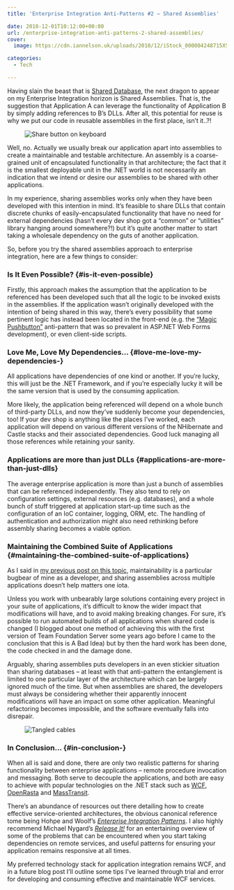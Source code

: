 ```yaml
---
title: 'Enterprise Integration Anti-Patterns #2 – Shared Assemblies'

date: 2010-12-01T10:12:00+00:00
url: /enterprise-integration-anti-patterns-2-shared-assemblies/
cover: 
  image: https://cdn.iannelson.uk/uploads/2010/12/iStock_000004248715XSmall_3-1.jpg

categories:
  - Tech

---
```

Having slain the beast that is [Shared Database][1], the next dragon to appear on my Enterprise Integration horizon is Shared Assemblies. That is, the suggestion that Application A can leverage the functionality of Application B by simply adding references to B’s DLLs. After all, this potential for reuse is why we put our code in reusable assemblies in the first place, isn’t it..?!<figure class="kg-card kg-image-card">

<img decoding="async" src="https://cdn.iannelson.uk/uploads/2023/08/iStock_000012931845XSmall_3.jpg" class="kg-image" alt="Share button on keyboard" loading="lazy" /> </figure> 

Well, no. Actually we usually break our application apart into assemblies to create a maintainable and testable architecture. An assembly is a coarse-grained unit of encapsulated functionality in that architecture; the fact that it is the smallest deployable unit in the .NET world is not necessarily an indication that we intend or desire our assemblies to be shared with other applications.

In my experience, sharing assemblies works only when they have been developed with this intention in mind. It’s feasible to share DLLs that contain discrete chunks of easily-encapsulated functionality that have no need for external dependencies (hasn’t every dev shop got a “common” or “utilities” library hanging around somewhere?!) but it’s quite another matter to start taking a wholesale dependency on the guts of another application.

So, before you try the shared assemblies approach to enterprise integration, here are a few things to consider:

### Is It Even Possible? {#is-it-even-possible}

Firstly, this approach makes the assumption that the application to be referenced has been developed such that all the logic to be invoked exists in the assemblies. If the application wasn’t originally developed with the intention of being shared in this way, there’s every possibility that some pertinent logic has instead been located in the front-end (e.g. the [“Magic Pushbutton”][2] anti-pattern that was so prevalent in ASP.NET Web Forms development), or even client-side scripts.

### Love Me, Love My Dependencies… {#love-me-love-my-dependencies-}

All applications have dependencies of one kind or another. If you’re lucky, this will just be the .NET Framework, and if you’re especially lucky it will be the same version that is used by the consuming application.

More likely, the application being referenced will depend on a whole bunch of third-party DLLs, and now they’ve suddenly become your dependencies, too! If your dev shop is anything like the places I’ve worked, each application will depend on various different versions of the NHibernate and Castle stacks and their associated dependencies. Good luck managing all those references while retaining your sanity.

### Applications are more than just DLLs {#applications-are-more-than-just-dlls}

The average enterprise application is more than just a bunch of assemblies that can be referenced independently. They also tend to rely on configuration settings, external resources (e.g. databases), and a whole bunch of stuff triggered at application start-up time such as the configuration of an IoC container, logging, ORM, etc. The handling of authentication and authorization might also need rethinking before assembly sharing becomes a viable option.

### Maintaining the Combined Suite of Applications {#maintaining-the-combined-suite-of-applications}

As I said in [my previous post on this topic][1], maintainability is a particular bugbear of mine as a developer, and sharing assemblies across multiple applications doesn’t help matters one iota.

Unless you work with unbearably large solutions containing every project in your suite of applications, it’s difficult to know the wider impact that modifications will have, and to avoid making breaking changes. For sure, it’s possible to run automated builds of all applications when shared code is changed (I blogged about one method of achieving this with the first version of Team Foundation Server some years ago before I came to the conclusion that this is A Bad Idea) but by then the hard work has been done, the code checked in and the damage done.

Arguably, sharing assemblies puts developers in an even stickier situation than sharing databases – at least with that anti-pattern the entanglement is limited to one particular layer of the architecture which can be largely ignored much of the time. But when assemblies are shared, the developers must always be considering whether their apparently innocent modifications will have an impact on some other application. Meaningful refactoring becomes impossible, and the software eventually falls into disrepair.<figure class="kg-card kg-image-card">

<img decoding="async" src="https://cdn.iannelson.uk/uploads/2023/08/iStock_000004248715XSmall_3.jpg" class="kg-image" alt="Tangled cables" loading="lazy" /> </figure> 

### In Conclusion… {#in-conclusion-}

When all is said and done, there are only two realistic patterns for sharing functionality between enterprise applications – remote procedure invocation and messaging. Both serve to decouple the applications, and both are easy to achieve with popular technologies on the .NET stack such as [WCF][3], [OpenRasta][4] and [MassTransit][5].

There’s an abundance of resources out there detailing how to create effective service-oriented architectures, the obvious canonical reference tome being Hohpe and Woolf’s [_Enterprise Integration Patterns_][6]. I also highly recommend Michael Nygard’s [_Release It!_][7] for an entertaining overview of some of the problems that can be encountered when you start taking dependencies on remote services, and useful patterns for ensuring your application remains responsive at all times.

My preferred technology stack for application integration remains WCF, and in a future blog post I’ll outline some tips I’ve learned through trial and error for developing and consuming effective and maintainable WCF services.

 [1]: https://blog.iannelson.uk/enterprise-integration-anti-patterns-1-the-shared-database/
 [2]: http://en.wikipedia.org/wiki/Magic_pushbutton
 [3]: http://msdn.microsoft.com/en-us/netframework/aa663324.aspx
 [4]: http://trac.caffeine-it.com/openrasta
 [5]: http://masstransit-project.com/
 [6]: http://amzn.to/gkOq3C
 [7]: http://amzn.to/h9NVFK
